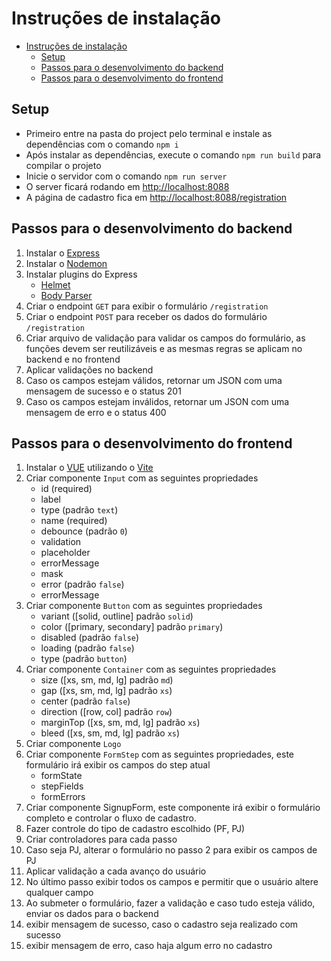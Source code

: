 # Instruções de instalação

- [Instruções de instalação](#instruções-de-instalação)
  - [Setup](#setup)
  - [Passos para o desenvolvimento do backend](#passos-para-o-desenvolvimento-do-backend)
  - [Passos para o desenvolvimento do frontend](#passos-para-o-desenvolvimento-do-frontend)

## Setup

- Primeiro entre na pasta do project pelo terminal e instale as dependências com o comando `npm i`
- Após instalar as dependências, execute o comando `npm run build` para compilar o projeto
- Inicie o servidor com o comando `npm run server`
- O server ficará rodando em [http://localhost:8088](http://localhost:8088)
- A página de cadastro fica em [http://localhost:8088/registration](http://localhost:8088/registration)

## Passos para o desenvolvimento do backend

1. Instalar o [Express](https://expressjs.com/pt-br/)
2. Instalar o [Nodemon](https://nodemon.io/)
3. Instalar plugins do Express
   - [Helmet](https://helmetjs.github.io/)
   - [Body Parser](https://github.com/expressjs/body-parser)
4. Criar o endpoint `GET` para exibir o formulário `/registration`
5. Criar o endpoint `POST` para receber os dados do formulário `/registration`
6. Criar arquivo de validação para validar os campos do formulário, as funções devem ser reutilizáveis e as mesmas regras se aplicam no backend e no frontend
7. Aplicar validações no backend
8. Caso os campos estejam válidos, retornar um JSON com uma mensagem de sucesso e o status 201
9. Caso os campos estejam inválidos, retornar um JSON com uma mensagem de erro e o status 400

## Passos para o desenvolvimento do frontend

1. Instalar o [VUE](https://vuejs.org/) utilizando o [Vite](https://vitejs.dev/)
2. Criar componente `Input` com as seguintes propriedades
   - id (required)
   - label
   - type (padrão `text`)
   - name (required)
   - debounce (padrão `0`)
   - validation
   - placeholder
   - errorMessage
   - mask
   - error (padrão `false`)
   - errorMessage
3. Criar componente `Button` com as seguintes propriedades
   - variant ([solid, outline] padrão `solid`)
   - color ([primary, secondary] padrão `primary`)
   - disabled (padrão `false`)
   - loading (padrão `false`)
   - type (padrão `button`)
4. Criar componente `Container` com as seguintes propriedades
   - size ([xs, sm, md, lg] padrão `md`)
   - gap ([xs, sm, md, lg] padrão `xs`)
   - center (padrão `false`)
   - direction ([row, col] padrão `row`)
   - marginTop ([xs, sm, md, lg] padrão `xs`)
   - bleed ([xs, sm, md, lg] padrão `xs`)
5. Criar componente `Logo`
6. Criar componente `FormStep` com as seguintes propriedades, este formulário irá exibir os campos do step atual
   - formState
   - stepFields
   - formErrors
7. Criar componente SignupForm, este componente irá exibir o formulário completo e controlar o fluxo de cadastro.
8. Fazer controle do tipo de cadastro escolhido (PF, PJ)
9. Criar controladores para cada passo
10. Caso seja PJ, alterar o formulário no passo 2 para exibir os campos de PJ
11. Aplicar validação a cada avanço do usuário
12. No último passo exibir todos os campos e permitir que o usuário altere qualquer campo
13. Ao submeter o formulário, fazer a validação e caso tudo esteja válido, enviar os dados para o backend
14. exibir mensagem de sucesso, caso o cadastro seja realizado com sucesso
15. exibir mensagem de erro, caso haja algum erro no cadastro
